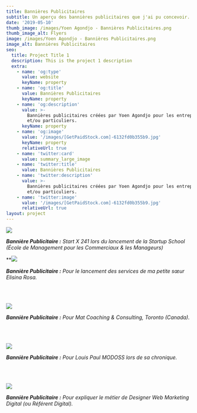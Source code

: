 ```yaml
---
title: Bannières Publicitaires
subtitle: Un aperçu des bannières publicitaires que j'ai pu concevoir.
date: '2019-05-10'
thumb_image: /images/Yoen Agondjo - Bannières Publicitaires.png
thumb_image_alt: Flyers
image: /images/Yoen Agondjo - Bannières Publicitaires.png
image_alt: Bannières Publicitaires
seo:
  title: Project Title 1
  description: This is the project 1 description
  extra:
    - name: 'og:type'
      value: website
      keyName: property
    - name: 'og:title'
      value: Bannières Publicitaires
      keyName: property
    - name: 'og:description'
      value: >-
        Bannières publicitaires créées par Yoen Agondjo pour les entreprises
        et/ou particuliers.
      keyName: property
    - name: 'og:image'
      value: '/images/[GetPaidStock.com]-6132fd0b355b9.jpg'
      keyName: property
      relativeUrl: true
    - name: 'twitter:card'
      value: summary_large_image
    - name: 'twitter:title'
      value: Bannières Publicitaires
    - name: 'twitter:description'
      value: >-
        Bannières publicitaires créées par Yoen Agondjo pour les entreprises
        et/ou particuliers.
    - name: 'twitter:image'
      value: '/images/[GetPaidStock.com]-6132fd0b355b9.jpg'
      relativeUrl: true
layout: project
---
```

![](/images/Start%20X%20241%20-%20LinkedIn%20\(1\).png)

***Bannière Publicitaire :** Start X 241 lors du lancement de la Startup School (École de Management pour les Commerciaux & les Manageurs)*

\*\*![](/images/ELS%20-%20Affiche%20publicitaire.jpg)

***Bannière Publicitaire :** Pour le lancement des services de ma petite sœur Elisina Rosa.*

<br><br>

![](/images/Mat%20Coaching%20And%20Consulting%20-%20Cover.jpg)

***Bannière Publicitaire :** Pour Mat Coaching & Consulting, Toronto (Canada).*

<br><br>

![](/images/Louis%20Paul%20Modoss%20-%20Affiche%20de%20podcast.png)

***Bannière Publicitaire :** Pour Louis Paul MODOSS lors de sa chronique.*

<br><br>

![](/images/Flyer%20-%20R%C3%A9f%C3%A9rent%20Digital.jpg)

***Bannière Publicitaire :** Pour expliquer le métier de Designer Web Marketing Digital (ou Référent Digital).*
